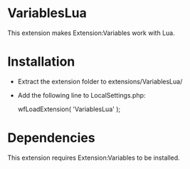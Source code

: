 VariablesLua
============

This extension makes Extension:Variables work with Lua.

Installation
============
* Extract the extension folder to extensions/VariablesLua/
* Add the following line to LocalSettings.php:

	wfLoadExtension( 'VariablesLua' );

Dependencies
============
This extension requires Extension:Variables to be installed.